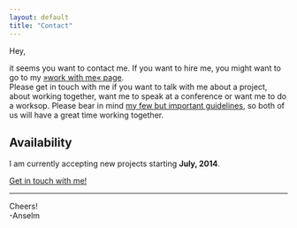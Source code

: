 ```yaml
---
layout: default
title: "Contact"
---
```


<article class="contact">

Hey,

it seems you want to contact me. If you want to hire me, you might want to go to my [»work with me« page](/hire/). <br>
Please get in touch with me if you want to talk with me about a project, about working together, want me to speak at a conference or want me to do a worksop. Please bear in mind [my few but important guidelines](/about/#matchmyinterest), so both of us will have a great time working together.

## Availability

I am currently accepting new projects starting **July, 2014**.

<a class="btn--big--positive" href="mailto:hello@anselm-hannemann.com?subject=Let's work together">Get in touch with me!</a>

----

Cheers!<br>
-Anselm

</article>

